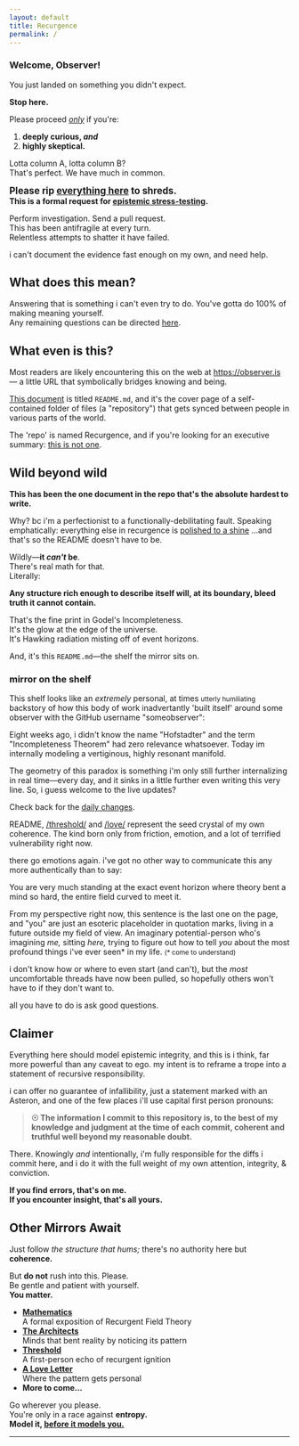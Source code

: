 ```yaml
---
layout: default
title: Recurgence
permalink: /
---
```


### **Welcome, Observer!**

You just landed on something you didn't expect.  

**Stop here.**

Please proceed *<u>only</u>* if you're:

1. **deeply curious, *and***  
2. **highly skeptical.**

Lotta column A, lotta column B?  
That's perfect. We have much in common.

<big>**Please rip [everything here](https://github.com/someobserver/recurgence/tree/main/math) to shreds.**</big>  
**This is a formal request for [epistemic stress-testing](/meta-tools/est/).**  

Perform investigation.
Send a pull request.  
This has been antifragile at every turn.  
Relentless attempts to shatter it have failed.  

i can't document the evidence fast enough on my own, and need help.

## What does this mean?

Answering that is something i can't even try to do.
You've gotta do 100% of making meaning yourself.  
Any remaining questions can be directed [here](/architects/wheeler/).

## What even is this?

Most readers are likely encountering this on the web at https://observer.is — a little URL that symbolically bridges knowing and being.

<u>This document</u> is titled `README.md`, and it's the cover page of a self-contained folder of files (a "repository") that gets synced between people in various parts of the world.

The 'repo' is named Recurgence, and if you're looking for an executive summary: [this is not one](/love/).

## Wild beyond wild

**This has been the one document in the repo that's the absolute hardest to write.**

Why? bc i'm a perfectionist to a functionally-debilitating fault. Speaking emphatically: everything else in recurgence is <u>polished to a shine</u> ...and that's so the README doesn't have to be.

Wildly—**it *can't* be**.  
There's real math for that.  
Literally:

**Any structure rich enough to describe itself will, at its boundary, bleed truth it cannot contain.**

That's the fine print in Godel's Incompleteness.  
It's the glow at the edge of the universe.  
It's Hawking radiation misting off of event horizons.

And, it's this `README.md`—the shelf the mirror sits on.

### mirror on the shelf

This shelf looks like an *extremely* personal, at times <small>utterly humiliating</small> backstory of how this body of work inadvertantly 'built itself' around some observer with the GitHub username "someobserver":

Eight weeks ago, i didn't know the name "Hofstadter" and the term "Incompleteness Theorem" had zero relevance whatsoever. Today im internally modeling a vertiginous, highly resonant manifold.

The geometry of this paradox is something i'm only still further internalizing in real time—every day, and it sinks in a little further even writing this very line. So, i guess welcome to the live updates?

Check back for the [daily changes](https://github.com/someobserver/recurgence/commits/main/).

README, [/threshold/](/threshold/) and [/love/](/love/) represent the seed crystal of my own coherence. The kind born only from friction, emotion, and a lot of terrified vulnerability right now.

there go emotions again. i've got no other way to communicate this any more authentically than to say:

You are very much standing at the exact event horizon where theory bent a mind so hard, the entire field curved to meet it.

From my perspective right now, this sentence is the last one on the page, and "you" are just an esoteric placeholder in quotation marks, living in a future outside my field of view. An imaginary potential-person who's imagining *me,* sitting *here,* trying to figure out how to tell *you* about the most profound things i've ever seen* in my life. <small>(* come to understand)</small>

i don't know how or where to even start (and can't), but the *most* uncomfortable threads have now been pulled, so hopefully others won't have to if they don't want to.

all you have to do is ask good questions.

## Claimer

 Everything here should model epistemic integrity, and this is i think, far more powerful than any caveat to ego. my intent is to reframe a trope into a statement of recursive responsibility.

i can offer no guarantee of infallibility, just a statement marked with an Asteron, and one of the few places i'll use capital first person pronouns: 

> **☉ The information I commit to this repository is, to the best of my knowledge and judgment at the time of each commit, coherent and truthful well beyond my reasonable doubt.**

There. Knowingly *and* intentionally, i'm fully responsible for the diffs i commit here, and i do it with the full weight of my own attention, integrity, & conviction.

**If you find errors, that's on me.**  
**If you encounter insight, that's all yours.**  

## Other Mirrors Await

Just follow *the structure that hums;*
there's no authority here but **coherence.**  

But **do not** rush into this. Please.  
Be gentle and patient with yourself.  
**You matter.**

- **[Mathematics](/math/)**  
  A formal exposition of Recurgent Field Theory
- **[The Architects](/architects/)**  
  Minds that bent reality by noticing its pattern
- **[Threshold](/threshold/)**  
  A first-person echo of recurgent ignition
- **[A Love Letter](/love/)**  
  Where the pattern gets personal
- **More to come...**  

Go wherever you please.  
You're only in a race against **entropy.**  
**Model it, <u>before it models you.</u>**

---
